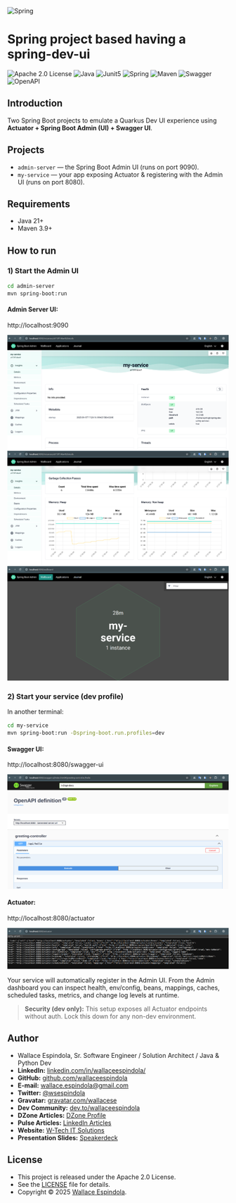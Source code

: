![Spring](resources/images/spring-logo.png)

# Spring project based having a spring-dev-ui


![Apache 2.0 License](https://img.shields.io/badge/License-Apache2.0-orange)
![Java](https://img.shields.io/badge/Built_with-Java21-blue)
![Junit5](https://img.shields.io/badge/Tested_with-Junit5-teal)
![Spring](https://img.shields.io/badge/Structured_by-SpringBoot-lemon)
![Maven](https://img.shields.io/badge/Powered_by-Maven-pink)
![Swagger](https://img.shields.io/badge/Docs_by-Swagger-yellow)
![OpenAPI](https://img.shields.io/badge/Specs_by-OpenAPI-purple)

## Introduction

Two Spring Boot projects to emulate a Quarkus Dev UI experience using **Actuator + Spring Boot Admin (UI) + Swagger UI**.

## Projects
- `admin-server` — the Spring Boot Admin UI (runs on port 9090).
- `my-service` — your app exposing Actuator & registering with the Admin UI (runs on port 8080).

## Requirements
- Java 21+
- Maven 3.9+

## How to run

### 1) Start the Admin UI
```bash
cd admin-server
mvn spring-boot:run
```
#### Admin Server UI: 
http://localhost:9090

![Admin Server Home](resources/images/my-services-home.png)
![Memory Metrics](resources/images/my-services-memory.png)
![Wallboard View](resources/images/my-services-wallboard.png)

### 2) Start your service (dev profile)
In another terminal:
```bash
cd my-service
mvn spring-boot:run -Dspring-boot.run.profiles=dev
```

#### Swagger UI: 
http://localhost:8080/swagger-ui

![Swagger Documentation](resources/images/swagger-docs.png)

#### Actuator: 
http://localhost:8080/actuator

![Actuator Endpoints](resources/images/actuator.png)

Your service will automatically register in the Admin UI.
From the Admin dashboard you can inspect health, env/config, beans, mappings, caches, scheduled tasks, metrics, and change log levels at runtime.

> **Security (dev only):** This setup exposes all Actuator endpoints without auth. Lock this down for any non-dev environment.


## Author

- Wallace Espindola, Sr. Software Engineer / Solution Architect / Java & Python Dev
- **LinkedIn:** [linkedin.com/in/wallaceespindola/](https://www.linkedin.com/in/wallaceespindola/)
- **GitHub:** [github.com/wallaceespindola](https://github.com/wallaceespindola)
- **E-mail:** [wallace.espindola@gmail.com](mailto:wallace.espindola@gmail.com)
- **Twitter:** [@wsespindola](https://twitter.com/wsespindola)
- **Gravatar:** [gravatar.com/wallacese](https://gravatar.com/wallacese)
- **Dev Community:** [dev.to/wallaceespindola](https://dev.to/wallaceespindola)
- **DZone Articles:** [DZone Profile](https://dzone.com/users/1254611/wallacese.html)
- **Pulse Articles:** [LinkedIn Articles](https://www.linkedin.com/in/wallaceespindola/recent-activity/articles/)
- **Website:** [W-Tech IT Solutions](https://www.wtechitsolutions.com/)
- **Presentation Slides:** [Speakerdeck](https://speakerdeck.com/wallacese)

## License

- This project is released under the Apache 2.0 License.
- See the [LICENSE](LICENSE) file for details.
- Copyright © 2025 [Wallace Espindola](https://github.com/wallaceespindola/).